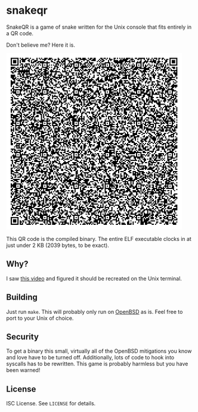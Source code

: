 snakeqr
=======
SnakeQR is a game of snake written for the Unix console that fits entirely in a QR code.

Don't believe me?
Here it is.

![SnakeQR as a QR code](snakeqr.png)

This QR code is the compiled binary.
The entire ELF executable clocks in at just under 2 KB (2039 bytes, to be exact).

Why?
----
I saw
[this video](https://www.youtube.com/watch?v=ExwqNreocpg)
and figured it should be recreated on the Unix terminal.

Building
--------
Just run `make`.
This will probably only run on
[OpenBSD](https://www.openbsd.org)
as is.
Feel free to port to your Unix of choice.

Security
--------
To get a binary this small, virtually all of the OpenBSD mitigations you know and love have to be turned off.
Additionally, lots of code to hook into syscalls has to be rewritten.
This game is probably harmless but you have been warned!

License
-------
ISC License.
See `LICENSE` for details.
